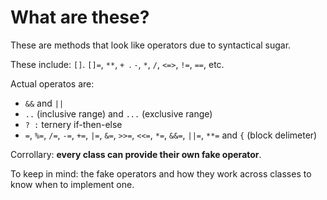 # What are these?

These are methods that look like operators due to syntactical sugar.

These include: `[]`. `[]=`, `**`, `+ `. `-`, `*`, `/`, `<=>`, `!=`, `==`, etc.

Actual operatos are:
- `&&` and `||`
- `..` (inclusive range) and `...` (exclusive range)
- `? :` ternery if-then-else
- `=`, `%=`, `/=`, `-=`, `+=`, `|=`, `&=`, `>>=`, `<<=`, `*=`, `&&=`, `||=`, `**=` and `{` (block delimeter)

Corrollary: **every class can provide their own fake operator**.

To keep in mind: the fake operators and how they work across classes to know when to implement one.